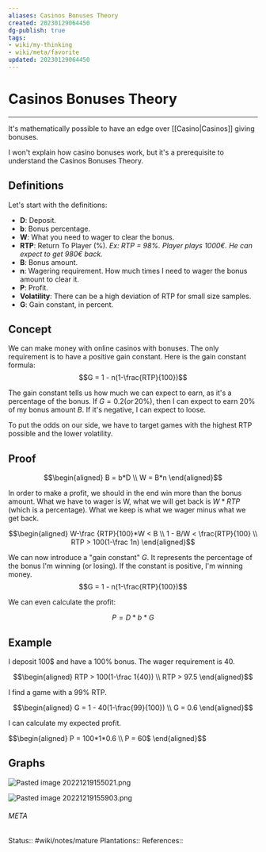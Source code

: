 ```yaml
---
aliases: Casinos Bonuses Theory
created: 20230129064450
dg-publish: true
tags:
- wiki/my-thinking
- wiki/meta/favorite
updated: 20230129064450
---
```

# Casinos Bonuses Theory
---
It's mathematically possible to have an edge over [[Casino\|Casinos]] giving bonuses.

I won't explain how casino bonuses work, but it's a prerequisite to understand the Casinos Bonuses Theory.

## Definitions
Let's start with the definitions:
- **D**: Deposit.
- **b**: Bonus percentage.
- **W**: What you need to wager to clear the bonus.
- **RTP**: Return To Player (%). *Ex: RTP = 98%. Player plays 1000€. He can expect to get 980€ back.*
- **B**: Bonus amount.
- **n**: Wagering requirement. How much times I need to wager the bonus amount to clear it.
- **P**: Profit.
- **Volatility**: There can be a high deviation of RTP for small size samples.
- **G**: Gain constant, in percent.


## Concept
We can make money with online casinos with bonuses. The only requirement is to have a positive gain constant.
Here is the gain constant formula:
$$G = 1 - n(1-\frac{RTP}{100})$$

The gain constant tells us how much we can expect to earn, as it's a percentage of the bonus. If $G=0.2 (or\,20 \%)$, then I can expect to earn 20% of my bonus amount $B$. If it's negative, I can expect to loose.

To put the odds on our side, we have to target games with the highest RTP possible and the lower volatility.

## Proof
$$\begin{aligned}
B = b*D \\
W = B*n
\end{aligned}$$

In order to make a profit, we should in the end win more than the bonus amount. What we have to wager is W, what we will get back is $W*RTP$ (which is a percentage). What we keep is what we wager minus what we get back.

$$\begin{aligned}
W-\frac {RTP}{100}*W < B \\
1 - B/W < \frac{RTP}{100} \\
RTP > 100(1-\frac 1n)
\end{aligned}$$

We can now introduce a "gain constant" $G$. It represents the percentage of the bonus I'm winning (or losing). If the constant is positive, I'm winning money.
$$G = 1 - n(1-\frac{RTP}{100})$$

We can even calculate the profit:

$$
P = D*b*G
$$


## Example

I deposit 100$ and have a 100% bonus. The wager requirement is 40.

$$\begin{aligned}
RTP > 100(1-\frac 1{40}) \\
RTP > 97.5
\end{aligned}$$

I find a game with a 99% RTP.

$$\begin{aligned}
G = 1 - 40(1-\frac{99}{100}) \\
G = 0.6
\end{aligned}$$

I can calculate my expected profit.

$$\begin{aligned}
P = 100*1*0.6 \\
P = 60$
\end{aligned}$$

## Graphs

![Pasted image 20221219155021.png](/img/user/90%20Meta/Attachments/Pasted/Pasted%20image%2020221219155021.png)

![Pasted image 20221219155903.png](/img/user/90%20Meta/Attachments/Pasted/Pasted%20image%2020221219155903.png)



###### META
Status:: #wiki/notes/mature 
Plantations:: 
References:: 
